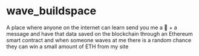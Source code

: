 # wave_buildspace

A place where anyone on the internet can learn send you me a 👋 + a message and have that data saved on the blockchain through an Ethereum smart contract and when someone waves at me there is a random chance they can win a small amount of ETH from my site
